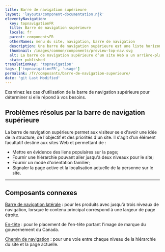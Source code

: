 ```yaml
---
title: Barre de navigation supérieure
layout: 'layouts/component-documentation.njk'
eleventyNavigation:
  key: topnavigationFR
  title: Barre de navigation supérieure
  locale: fr
  parent: componentsFR
  otherNames: menu du site, navigation, barre de navigation
  description: Une barre de navigation supérieure est une liste horizontale de liens de page.
  thumbnail: /images/common/components/preview-top-nav.svg
  alt: La barre de navigation supérieure d’un site Web a un arrière-plan gris pâle et renferme trois petites lignes gris foncé, côte à côte, représentant des éléments du menu.
  state: published
translationKey: 'topnavigation'
tags: ['topnavigationFR', 'usage']
permalink: /fr/composants/barre-de-navigation-superieure/
date: 'git Last Modified'
---
```


Examinez les cas d'utilisation de la barre de navigation supérieure pour déterminer si elle répond à vos besoins.

## Problèmes résolus par la barre de navigation supérieure

La barre de navigation supérieure permet aux visiteur·se·s d'avoir une idée de la structure, de l'objectif et des priorités d'un site. Il s'agit d'un élément facultatif destiné aux sites Web et permettant de :

- Mettre en évidence des liens populaires sur la page;
- Fournir une hiérarchie pouvant aller jusqu'à deux niveaux pour le site;
- Fournir un mode d'orientation familier;
- Signaler la page active et la localisation actuelle de la personne sur le site.

<hr/>

## Composants connexes

<a href="{{ links.sideNav }}">Barre de navigation latérale</a> : pour les produits avec jusqu'à trois niveaux de navigation, lorsque le contenu principal correspond à une largeur de page étroite.

<a href="{{ links.header }}">En-tête</a> : pour le placement de l'en-tête portant l'image de marque du gouvernement du Canada.

<a href="{{ links.breadcrumbs }}">Chemin de navigation</a> : pour une voie entre chaque niveau de la hiérarchie du site et la page actuelle.
